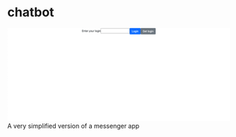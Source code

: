 # chatbot
![](https://github.com/avarlamova/chatbot/blob/master/chatbot.gif)
A very simplified version of a messenger app
